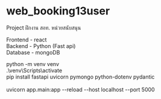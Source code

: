 # web_booking13user
Project ฝึกงาน สอท. หน่วยสนับสนุน

Frontend - react <br>
Backend - Python (Fast api) <br>
Database - mongoDB

python -m venv venv<br>
.\venv\Scripts\activate<br>
pip install fastapi uvicorn pymongo python-dotenv pydantic<br>
<br>
uvicorn app.main:app --reload --host localhost --port 5000
